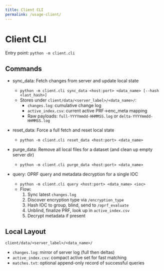 ```yaml
---
title: Client CLI
permalink: /usage-client/
---
```


# Client CLI

Entry point: `python -m client.cli`

## Commands

- sync_data: Fetch changes from server and update local state
  - `python -m client.cli sync_data <host:port> <data_name> [--hash <last_hash>]`
  - Stores under `client/data/<server_label>/<data_name>/`:
    - `changes.log`: cumulative change log
    - `active_index.csv`: current active PRF→enc_meta mapping
    - Raw payloads: `full-YYYYmmdd-HHMMSS.log` or `delta-YYYYmmdd-HHMMSS.log`

- reset_data: Force a full fetch and reset local state
  - `python -m client.cli reset_data <host:port> <data_name>`

- purge_data: Remove all local files for a dataset (and clean up empty server dir)
  - `python -m client.cli purge_data <host:port> <data_name>`

- query: OPRF query and metadata decryption for a single IOC
  - `python -m client.cli query <host:port> <data_name> <ioc>`
  - Flow:
    1) Sync latest `changes.log`
    2) Discover encryption type via `/encryption_type`
    3) Hash IOC to group, blind, send to `/oprf_evaluate`
    4) Unblind, finalize PRF, look up in `active_index.csv`
    5) Decrypt metadata if present

## Local Layout

`client/data/<server_label>/<data_name>/`

- `changes.log`: mirror of server log (full then deltas)
- `active_index.csv`: compact active set for fast matching
- `matches.txt`: optional append-only record of successful queries

